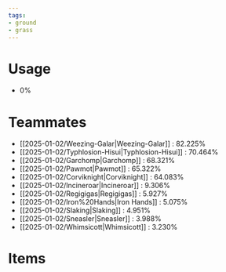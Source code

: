 ```yaml
---
tags:
- ground
- grass
---
```

# Usage
- 0%
# Teammates
- [[2025-01-02/Weezing-Galar|Weezing-Galar]] : 82.225%
- [[2025-01-02/Typhlosion-Hisui|Typhlosion-Hisui]] : 70.464%
- [[2025-01-02/Garchomp|Garchomp]] : 68.321%
- [[2025-01-02/Pawmot|Pawmot]] : 65.322%
- [[2025-01-02/Corviknight|Corviknight]] : 64.083%
- [[2025-01-02/Incineroar|Incineroar]] : 9.306%
- [[2025-01-02/Regigigas|Regigigas]] : 5.927%
- [[2025-01-02/Iron%20Hands|Iron Hands]] : 5.075%
- [[2025-01-02/Slaking|Slaking]] : 4.951%
- [[2025-01-02/Sneasler|Sneasler]] : 3.988%
- [[2025-01-02/Whimsicott|Whimsicott]] : 3.230%
# Items
